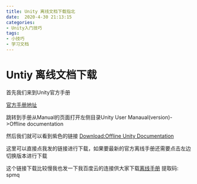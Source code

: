 ```yaml
---
title: Unity 离线文档下载指北
date:  2020-4-30 21:13:15
categories: 
- Unity入门技巧
tags:
- 小技巧
- 学习文档
---
```

# Untiy 离线文档下载
首先我们来到Unity官方手册

[官方手册地址](https://docs.unity3d.com/ScriptReference/)

跳转到手册从Manual的页面打开左侧目录Unity User Manaual(version)->Offline documentation

然后我们就可以看到紫色的链接 [Download:Offline Unity Documentation](https://storage.googleapis.com/docscloudstorage/2019.3/UnityDocumentation.zip)

这里可以直接点我发的链接进行下载，如果要最新的官方离线手册还需要点击左边切换版本进行下载

这个链接下载比较慢我也发一下我百度云的连接供大家下载[离线手册](https://pan.baidu.com/s/1IlbQd5VZT_ufVvysx16YNQ) 提取码: spmq